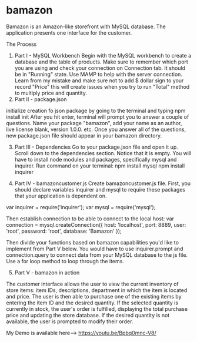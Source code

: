 # bamazon
Bamazon is an Amazon-like storefront with MySQL database.
The application presents one interface for the customer.

The Process
1. Part I - MySQL Workbench
Begin with the MySQL workbench to create a database and the table of products.
Make sure to remember which port you are using and check your connection on Connection tab. It should be in "Running" state. Use MAMP to help with the server connection.
Learn from my mistake and make sure not to add $ dollar sign to your record "Price" this will create issues when you try to run "Total" method to multiply price and quantity.
2. Part II - package.json

initialize creation fo json package by going to the terminal and typing
npm install init
After you hit enter, terminal will prompt you to answer a couple of questions. Name your package "bamazon", add your name as an author, live license blank, version 1.0.0. etc.
Once you answer all of the questions, new package.json file should appear in your bamazon directory.

3. Part III - Dependencies
Go to your package.json file and open it up.
Scroll down to the dependencies section. Notice that it is empty. You will have to install node modules and packages, specifically mysql and inquirer.
Run command on your terminal:
npm install mysql
npm install inquirer

4. Part IV - bamazoncustomer.js
Create bamazoncustomer.js file.
First, you should declare variables inquirer and mysql to require these packages that your application is dependent on.

var inquirer = require('inquirer');
var mysql = require('mysql');

Then establish connection to be able to connect to the local host:
var connection = mysql.createConnection({
	host: 'localhost',
	port: 8889,
	user: 'root',
	password: 'root',
	database: 'Bamazon'
});

Then divide your functions based on bamazon capabilities you'd like to implement from Part V below.
You would have to use inquirer.prompt and connection.query to connect data from your MySQL database to the js file. 
Use a for loop method to loop through the items.


5. Part V - bamazon in action

The customer interface allows the user to view the current inventory of store items: item IDs, descriptions, department in which the item is located and price. The user is then able to purchase one of the existing items by entering the item ID and the desired quantity. If the selected quantity is currently in stock, the user's order is fulfilled, displaying the total purchase price and updating the store database. If the desired quantity is not available, the user is prompted to modify their order.

My Demo is available here-->
https://youtu.be/Bpbq0mnc-V8/
 